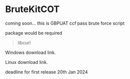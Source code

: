 # BruteKitCOT
coming soon...
this is GBPUAT ccf pass brute force script

package would be required
>libcurl

Windows download link.
>
Linux download link.
>

deadline for first release
20th Jan 2024